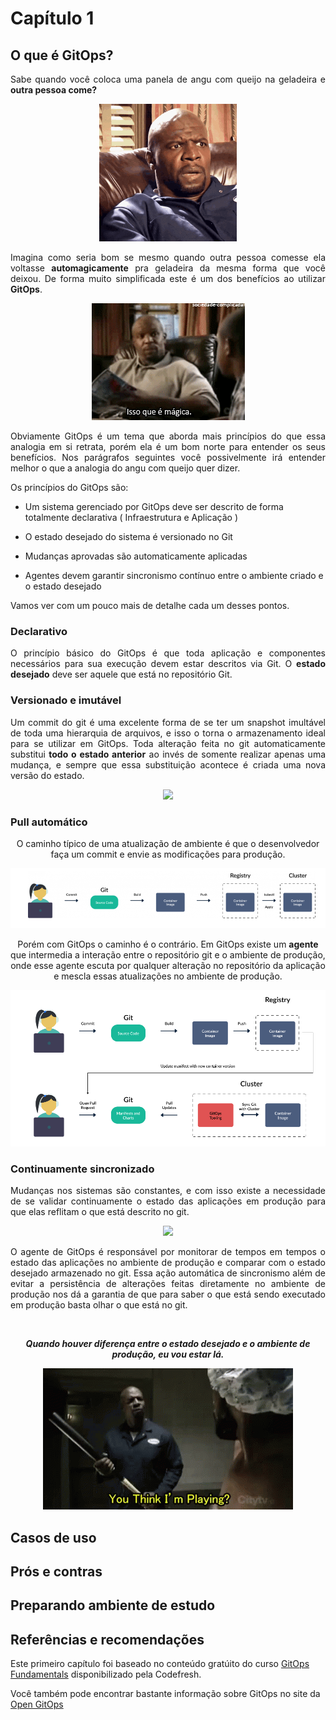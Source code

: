 # Capítulo 1

## O que é GitOps?

<p align="justify">
Sabe quando você coloca uma panela de angu com queijo na geladeira e <b>outra pessoa come?</b> 
</p>

<p align="center">
    <img src="img/julius-angry.gif" />
</p>

<p align="justify">
Imagina como seria bom se mesmo quando outra pessoa comesse ela voltasse <b>automagicamente</b> pra geladeira da mesma forma que você deixou. De forma muito simplificada este é um dos benefícios ao utilizar <b>GitOps</b>.
</p>

<p align="center">
    <img src="img/julius-automagico.gif" />
</p>

<p align="justify">
Obviamente GitOps é um tema que aborda mais princípios do que essa analogia em si retrata, porém ela é um bom norte para entender os seus benefícios. Nos parágrafos seguintes você possivelmente irá entender melhor o que a analogia do angu com queijo quer dizer.
</p>

<p align="justify">
Os princípios do GitOps são:
</p>

*   Um sistema gerenciado por GitOps deve ser descrito de forma totalmente declarativa ( Infraestrutura e Aplicação )

*   O estado desejado do sistema é versionado no Git

*   Mudanças aprovadas são automaticamente aplicadas

*   Agentes devem garantir sincronismo contínuo entre o ambiente criado e o estado desejado

<p align="justify">
Vamos ver com um pouco mais de detalhe cada um desses pontos.
</p>

### Declarativo

<p align="justify">
O princípio básico do GitOps é que toda aplicação e componentes necessários para sua execução devem estar descritos via Git. O <b>estado desejado</b> deve ser aquele que está no repositório Git.
</p>

### Versionado e imutável

<p align="justify">
Um commit do git é uma excelente forma de se ter um snapshot imultável de toda uma hierarquia de arquivos, e isso o torna o armazenamento ideal para se utilizar em GitOps. Toda alteração feita no git automaticamente substitui <b>todo o estado anterior</b> ao invés de somente realizar apenas uma mudança, e sempre que essa substituição acontece é criada uma nova versão do estado.
</p>

<p align="center">
    <img src="img/julius-devopeiro.gif" />
</p>

### Pull automático

<p align="center">
O caminho típico de uma atualização de ambiente é que o desenvolvedor faça um commit e envie as modificações para produção.
</p>

<p align="center">
    <img src="img/fluxo-tradicional.png" />
</p>


<p align="center">
Porém com GitOps o caminho é o contrário. Em GitOps existe um <b>agente</b> que intermedia a interação entre o repositório git e o ambiente de produção, onde esse agente escuta por qualquer alteração no repositório da aplicação e mescla essas atualizações no ambiente de produção.
</p>

<p align="center">
    <img src="img/fluxo-gitops.png" />
</p>


### Continuamente sincronizado

<p align="justify">
Mudanças nos sistemas são constantes, e com isso existe a necessidade de se validar continuamente o estado das aplicações em produção para que elas reflitam o que está descrito no git.
</p>

<p align="center">
    <img src="img/julius-devopeiro-2.gif" />
</p>

<p align="justify">
O agente de GitOps é responsável por monitorar de tempos em tempos o estado das aplicações no ambiente de produção e comparar com o estado desejado armazenado no git. Essa ação automática de sincronismo além de evitar a persistência de alterações feitas diretamente no ambiente de produção nos dá a garantia de que para saber o que está sendo executado em produção basta olhar o que está no git.
</p>

<br>

<p align="center">
<b><i>Quando houver diferença entre o estado desejado e o ambiente de produção, eu vou estar lá.</i></b>
</p>


<p align="center">
    <img src="img/julius-forcando.gif" />
</p>

## Casos de uso

## Prós e contras

## Preparando ambiente de estudo

## Referências e recomendações

Este primeiro capítulo foi baseado no conteúdo gratúito do curso <a href="https://learning.codefresh.io/course/gitops-fundamentals" >GitOps Fundamentals</a> disponibilizado pela Codefresh.

Você também pode encontrar bastante informação sobre GitOps no site da <a href="https://opengitops.dev/" >Open GitOps</a>